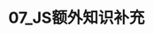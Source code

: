 # 07_JS额外知识补充

<script setup>
import pdf from '../components/pdf.vue'
</script>

<pdf path="07_JS额外知识补充" />
